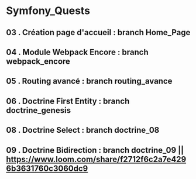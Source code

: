 # Symfony_Quests

## 03 . Création page d'accueil : branch Home_Page

## 04 . Module Webpack Encore   : branch webpack_encore

## 05 . Routing avancé          : branch routing_avance

## 06 . Doctrine First Entity   : branch doctrine_genesis

## 08 . Doctrine Select         : branch doctrine_08

## 09 . Doctrine Bidirection    : branch doctrine_09 || https://www.loom.com/share/f2712f6c2a7e4296b3631760c3060dc9
